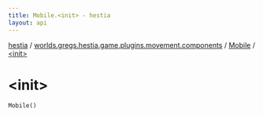 ```yaml
---
title: Mobile.<init> - hestia
layout: api
---
```


<div class='api-docs-breadcrumbs'><a href="../../index.html">hestia</a> / <a href="../index.html">worlds.gregs.hestia.game.plugins.movement.components</a> / <a href="index.html">Mobile</a> / <a href="./-init-.html">&lt;init&gt;</a></div>

# &lt;init&gt;

<div class="signature"><code><span class="identifier">Mobile</span><span class="symbol">(</span><span class="symbol">)</span></code></div>
